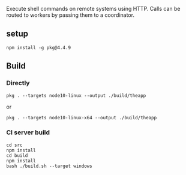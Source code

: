 Execute shell commands on remote systems using HTTP. Calls can be routed to workers by passing them to a coordinator.

## setup

    npm install -g pkg@4.4.9

## Build 

### Directly

    pkg . --targets node10-linux --output ./build/theapp

or

    pkg . --targets node10-linux-x64 --output ./build/theapp

### CI server build

    cd src
    npm install
    cd build
    npm install
    bash ./build.sh --target windows